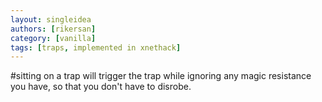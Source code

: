```yaml
---
layout: singleidea
authors: [rikersan]
category: [vanilla]
tags: [traps, implemented in xnethack]
---
```

\#sitting on a trap will trigger the trap while ignoring any magic resistance you have, so that you don't have to disrobe.
